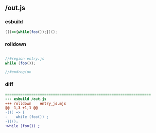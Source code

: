 ## /out.js
### esbuild
```js
(()=>{while(foo());})();
```
### rolldown
```js

//#region entry.js
while (foo());

//#endregion

```
### diff
```diff
===================================================================
--- esbuild	/out.js
+++ rolldown	entry_js.mjs
@@ -1,3 +1,1 @@
-(() => {
-    while (foo()) ;
-})();
+while (foo()) ;

```

